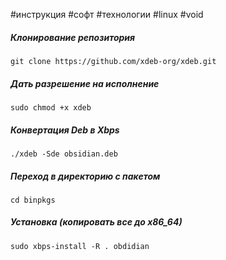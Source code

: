 #инструкция #софт #технологии #linux #void 
##### Клонирование репозитория
```
git clone https://github.com/xdeb-org/xdeb.git
```
##### Дать разрешение на исполнение
```
sudo chmod +x xdeb
```
##### Конвертация Deb в Xbps
```
./xdeb -Sde obsidian.deb
```
##### Переход в директорию с пакетом
```
cd binpkgs
```
##### Установка (копировать все до х86_64)
```
sudo xbps-install -R . obdidian
```